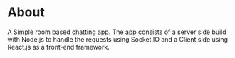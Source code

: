 # About
A Simple room based chatting app. The app consists of a server side build with Node.js to handle the requests using Socket.IO and a Client side using React.js as a front-end framework.
